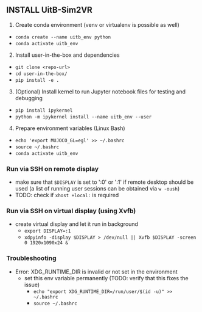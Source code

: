 ## INSTALL UitB-Sim2VR
1. Create conda environment (venv or virtualenv is possible as well)
- `conda create --name uitb_env python`
- `conda activate uitb_env`
2. Install user-in-the-box and dependencies
- `git clone <repo-url>`
- `cd user-in-the-box/`
- `pip install -e .`
3. (Optional) Install kernel to run Jupyter notebook files for testing and debugging
- `pip install ipykernel`
- `python -m ipykernel install --name uitb_env --user`
4. Prepare environment variables (Linux Bash)
- `echo 'export MUJOCO_GL=egl' >> ~/.bashrc`
- `source ~/.bashrc`
- `conda activate uitb_env`

### Run via SSH on remote display
- make sure that `$DISPLAY` is set to ':0' or ':1' if remote desktop should be used (a list of running user sessions can be obtained via `w -oush`)
- TODO: check if `xhost +local:` is required

### Run via SSH on virtual display (using Xvfb)
- create virtual display and let it run in background
  - `export DISPLAY=:1`
  - `xdpyinfo -display $DISPLAY > /dev/null || Xvfb $DISPLAY -screen 0 1920x1090x24 &`

### Troubleshooting
- Error: XDG_RUNTIME_DIR is invalid or not set in the environment
  - set this env variable permanently (TODO: verify that this fixes the issue)
    - `echo "export XDG_RUNTIME_DIR=/run/user/$(id -u)" >> ~/.bashrc`
    - `source ~/.bashrc`
